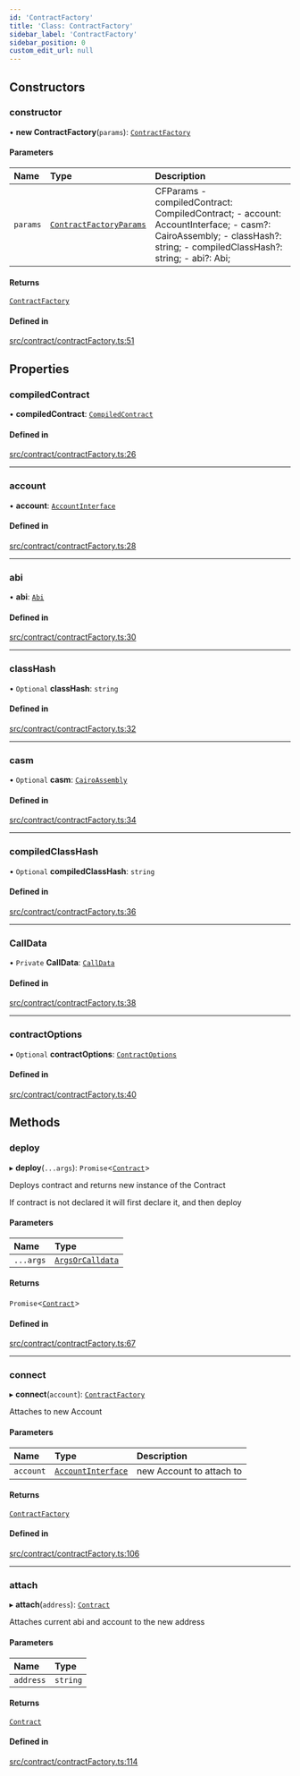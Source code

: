 ```yaml
---
id: 'ContractFactory'
title: 'Class: ContractFactory'
sidebar_label: 'ContractFactory'
sidebar_position: 0
custom_edit_url: null
---
```


## Constructors

### constructor

• **new ContractFactory**(`params`): [`ContractFactory`](ContractFactory.md)

#### Parameters

| Name     | Type                                                           | Description                                                                                                                                                          |
| :------- | :------------------------------------------------------------- | :------------------------------------------------------------------------------------------------------------------------------------------------------------------- |
| `params` | [`ContractFactoryParams`](../modules.md#contractfactoryparams) | CFParams - compiledContract: CompiledContract; - account: AccountInterface; - casm?: CairoAssembly; - classHash?: string; - compiledClassHash?: string; - abi?: Abi; |

#### Returns

[`ContractFactory`](ContractFactory.md)

#### Defined in

[src/contract/contractFactory.ts:51](https://github.com/starknet-io/starknet.js/blob/v7.6.2/src/contract/contractFactory.ts#L51)

## Properties

### compiledContract

• **compiledContract**: [`CompiledContract`](../namespaces/types.md#compiledcontract)

#### Defined in

[src/contract/contractFactory.ts:26](https://github.com/starknet-io/starknet.js/blob/v7.6.2/src/contract/contractFactory.ts#L26)

---

### account

• **account**: [`AccountInterface`](AccountInterface.md)

#### Defined in

[src/contract/contractFactory.ts:28](https://github.com/starknet-io/starknet.js/blob/v7.6.2/src/contract/contractFactory.ts#L28)

---

### abi

• **abi**: [`Abi`](../namespaces/types.md#abi)

#### Defined in

[src/contract/contractFactory.ts:30](https://github.com/starknet-io/starknet.js/blob/v7.6.2/src/contract/contractFactory.ts#L30)

---

### classHash

• `Optional` **classHash**: `string`

#### Defined in

[src/contract/contractFactory.ts:32](https://github.com/starknet-io/starknet.js/blob/v7.6.2/src/contract/contractFactory.ts#L32)

---

### casm

• `Optional` **casm**: [`CairoAssembly`](../namespaces/types.md#cairoassembly)

#### Defined in

[src/contract/contractFactory.ts:34](https://github.com/starknet-io/starknet.js/blob/v7.6.2/src/contract/contractFactory.ts#L34)

---

### compiledClassHash

• `Optional` **compiledClassHash**: `string`

#### Defined in

[src/contract/contractFactory.ts:36](https://github.com/starknet-io/starknet.js/blob/v7.6.2/src/contract/contractFactory.ts#L36)

---

### CallData

• `Private` **CallData**: [`CallData`](CallData.md)

#### Defined in

[src/contract/contractFactory.ts:38](https://github.com/starknet-io/starknet.js/blob/v7.6.2/src/contract/contractFactory.ts#L38)

---

### contractOptions

• `Optional` **contractOptions**: [`ContractOptions`](../namespaces/types.md#contractoptions)

#### Defined in

[src/contract/contractFactory.ts:40](https://github.com/starknet-io/starknet.js/blob/v7.6.2/src/contract/contractFactory.ts#L40)

## Methods

### deploy

▸ **deploy**(`...args`): `Promise`<[`Contract`](Contract.md)\>

Deploys contract and returns new instance of the Contract

If contract is not declared it will first declare it, and then deploy

#### Parameters

| Name      | Type                                                      |
| :-------- | :-------------------------------------------------------- |
| `...args` | [`ArgsOrCalldata`](../namespaces/types.md#argsorcalldata) |

#### Returns

`Promise`<[`Contract`](Contract.md)\>

#### Defined in

[src/contract/contractFactory.ts:67](https://github.com/starknet-io/starknet.js/blob/v7.6.2/src/contract/contractFactory.ts#L67)

---

### connect

▸ **connect**(`account`): [`ContractFactory`](ContractFactory.md)

Attaches to new Account

#### Parameters

| Name      | Type                                      | Description              |
| :-------- | :---------------------------------------- | :----------------------- |
| `account` | [`AccountInterface`](AccountInterface.md) | new Account to attach to |

#### Returns

[`ContractFactory`](ContractFactory.md)

#### Defined in

[src/contract/contractFactory.ts:106](https://github.com/starknet-io/starknet.js/blob/v7.6.2/src/contract/contractFactory.ts#L106)

---

### attach

▸ **attach**(`address`): [`Contract`](Contract.md)

Attaches current abi and account to the new address

#### Parameters

| Name      | Type     |
| :-------- | :------- |
| `address` | `string` |

#### Returns

[`Contract`](Contract.md)

#### Defined in

[src/contract/contractFactory.ts:114](https://github.com/starknet-io/starknet.js/blob/v7.6.2/src/contract/contractFactory.ts#L114)
